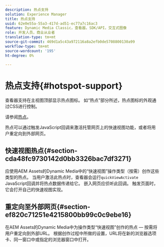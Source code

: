 ```yaml
---
description: 热点支持
solution: Experience Manager
title: 热点支持
uuid: 62e0e55a-55a3-417d-ad51-ec77a7c16ac3
feature: Dynamic Media Classic，查看器，SDK/API，交互式图像
role: 开发人员，商业从业者
translation-type: tm+mt
source-git-commit: 469d1a5c43a972116a8a2efb0de5708800130a99
workflow-type: tm+mt
source-wordcount: '195'
ht-degree: 0%

---
```



# 热点支持{#hotspot-support}

查看器支持在主视图顶部显示热点图标。 如“热点”部分所述，热点图标的外观通过CSS进行控制。

请参阅[热点](../../c-html5-aem-asset-viewers/c-html5-aem-interactive-images/c-html5-aem-interactive-image-customizingviewer/r-html5-aem-int-image-customize-hotspots.md#reference-2ac3cc414ef2467390bf53145f1d8d74)。

热点可以通过触发JavaScript回调来激活托管网页上的快速视图功能，或者将用户重定向到外部网页。

## 快速视图热点{#section-cda48fc9730142d0bb3326bac7df3271}

应使用AEM Assets的Dynamic Media中的“快速视图”操作类型（按需）创作这些类型的热点。 当用户激活此热点时，查看器会运行`quickViewActivate` JavaScript回调并将热点数据传递给它。 嵌入网页应侦听此回调。 触发页面时，它会打开自己的快速视图实现。

## 重定向至外部网页{#section-ef820c71251e4215800bb99c0c9ebe16}

在AEM Assets的Dynamic Media中为操作类型“快速视图”创作的热点 — 按需将用户重定向到外部URL。 根据创作过程中所做的设置，URL将在新的浏览器选项卡、同一窗口中或指定的浏览器窗口中打开。
